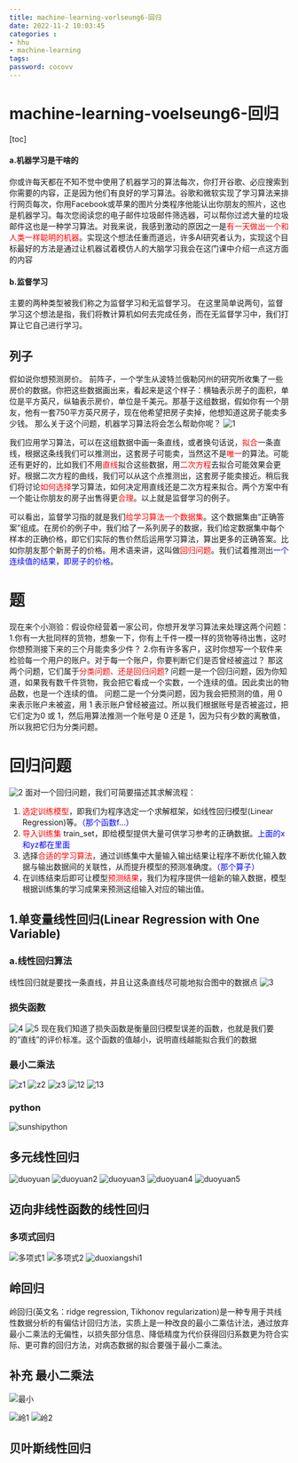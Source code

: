 ```yaml
---
title: machine-learning-vorlseung6-回归
date: 2022-11-2 10:03:45
categories : 
- hhu
- machine-learning
tags:
password: cocovv
---
```

# machine-learning-voelseung6-回归
[toc]

#### a.机器学习是干啥的
你或许每天都在不知不觉中使用了机器学习的算法每次，你打开谷歌、必应搜索到你需要的内容，正是因为他们有良好的学习算法。谷歌和微软实现了学习算法来排行网页每次，你用Facebook或苹果的图片分类程序他能认出你朋友的照片，这也是机器学习。每次您阅读您的电子邮件垃圾邮件筛选器，可以帮你过滤大量的垃圾邮件这也是一种学习算法。对我来说，我感到激动的原因之一是<font color=red>有一天做出一个和人类一样聪明的机器</font>。实现这个想法任重而道远，许多AI研究者认为，实现这个目标最好的方法是通过让机器试着模仿人的大脑学习我会在这门课中介绍一点这方面的内容

#### b.监督学习
主要的两种类型被我们称之为监督学习和无监督学习。
在这里简单说两句，监督学习这个想法是指，我们将教计算机如何去完成任务，而在无监督学习中，我们打算让它自己进行学习。

## 列子
假如说你想预测房价。
前阵子，一个学生从波特兰俄勒冈州的研究所收集了一些房价的数据。你把这些数据画出来，看起来是这个样子：横轴表示房子的面积，单位是平方英尺，纵轴表示房价，单位是千美元。那基于这组数据，假如你有一个朋友，他有一套750平方英尺房子，现在他希望把房子卖掉，他想知道这房子能卖多少钱。
那么关于这个问题，机器学习算法将会怎么帮助你呢？
![1](./k6/1.%E5%88%97%E5%AD%90.png)

 我们应用学习算法，可以在这组数据中画一条直线，或者换句话说，<font color=red>拟合</font>一条直线，根据这条线我们可以推测出，这套房子可能卖，当然这不是<font color=red>唯一</font>的算法。可能还有更好的，比如我们不用<font color=red>直线</font>拟合这些数据，用<font color=red>二次方程</font>去拟合可能效果会更好。根据二次方程的曲线，我们可以从这个点推测出，这套房子能卖接近。稍后我们将讨论<font color=red>如何选择</font>学习算法，如何决定用直线还是二次方程来拟合。两个方案中有一个能让你朋友的房子出售得更<font color=red>合理</font>。以上就是监督学习的例子。

可以看出，监督学习指的就是我们<font color=red>给学习算法一个数据集</font>。这个数据集由“正确答案”组成。在房价的例子中，我们给了一系列房子的数据，我们给定数据集中每个样本的正确价格，即它们实际的售价然后运用学习算法，算出更多的正确答案。比如你朋友那个新房子的价格。用术语来讲，这叫做<font color=red>回归问题</font>。我们试着推测出<font color=Blue>一个连续值的结果，即房子的价格</font>。

# 题
现在来个小测验：假设你经营着一家公司，你想开发学习算法来处理这两个问题：
1.你有一大批同样的货物，想象一下，你有上千件一模一样的货物等待出售，这时你想预测接下来的三个月能卖多少件？
2.你有许多客户，这时你想写一个软件来检验每一个用户的账户。对于每一个账户，你要判断它们是否曾经被盗过？
那这两个问题，它们属于<font color=red>分类问题、还是回归问题</font>?
问题一是一个回归问题，因为你知道，如果我有数千件货物，我会把它看成一个实数，一个连续的值。因此卖出的物品数，也是一个连续的值。
问题二是一个分类问题，因为我会把预测的值，用 0 来表示账户未被盗，用 1 表示账户曾经被盗过。所以我们根据账号是否被盗过，把它们定为0 或 1，然后用算法推测一个账号是 0 还是 1，因为只有少数的离散值，所以我把它归为分类问题。

# 回归问题
![2](./k6/2%E3%80%82%E5%9B%9E%E5%BD%92.png)
面对一个回归问题，我们可简要描述其求解流程：

1. <font color=red>选定训练模型</font>，即我们为程序选定一个求解框架，如线性回归模型(Linear Regression)等。<font color=Blue>（那个函数f...）</font>
2. <font color=red>导入训练集</font> train_set，即给模型提供大量可供学习参考的正确数据。<font color=Blue>上面的x和yz都在里面</font>
3. 选择<font color=red>合适的学习算法</font>，通过训练集中大量输入输出结果让程序不断优化输入数据与输出数据间的关联性，从而提升模型的预测准确度。<font color=Blue>（那个算子）</font>
4. 在训练结束后即可让模型<font color=red>预测结果</font>，我们为程序提供一组新的输入数据，模型根据训练集的学习成果来预测这组输入对应的输出值。
## 1.单变量线性回归(Linear Regression with One Variable)

### a.线性回归算法
线性回归就是要找一条直线，并且让这条直线尽可能地拟合图中的数据点
![3](./k6/4.%E7%BA%BF%E6%80%A7%E5%9B%9E%E5%BD%92.PNG)

### 损失函数
![4](./k6/5.%E6%8D%9F%E5%A4%B1%E5%87%BD%E6%95%B0.PNG)
![5](./k6/5.%E6%8D%9F%E5%A4%B1%E5%87%BD%E6%95%B02.PNG)
现在我们知道了损失函数是衡量回归模型误差的函数，也就是我们要的“直线”的评价标准。这个函数的值越小，说明直线越能拟合我们的数据

### 最小二乘法
![z1](./k6/%E6%9C%80%E5%B0%8F%E4%BA%8C%E4%B9%981.PNG)
![z2](./k6/%E6%9C%80%E5%B0%8F2.PNG)
![z3](./k6/%E6%9C%80%E5%B0%8F3.PNG)
![12](./k6/3.%E7%BA%BF%E6%80%A7%E5%9B%9E%E5%BD%92.PNG)
![13](./k6/13.PNG)
### python
![sunshipython](./k6/%E6%8D%9F%E5%A4%B1%E5%87%BD%E6%95%B0python.PNG)

## 多元线性回归
![duoyuan](./k6/%E5%A4%9A%E5%85%83%E7%BA%BF%E6%80%A7.PNG)
![duoyuan2](./k6/%E5%A4%9A%E5%85%832.PNG)
![duoyuan3](./k6/%E5%A4%9A%E5%85%833.PNG)
![duoyuan4](./k6/%E5%A4%9A%E5%85%834.PNG)
![duoyuan5](./k6/%E5%A4%9A%E5%85%835.PNG)

##  迈向非线性函数的线性回归
### 多项式回归
![多项式1](./k6/%E5%A4%9A%E9%A1%B9%E5%BC%8F1.PNG)
![多项式2](./k6/%E5%A4%9A%E9%A1%B9%E5%BC%8F2.PNG)
![duoxiangshi1](./k6/%E5%A4%9A%E9%A1%B9%E5%BC%8F3.PNG)

## 岭回归
岭回归(英文名：ridge regression, Tikhonov regularization)是一种专用于共线性数据分析的有偏估计回归方法，实质上是一种改良的最小二乘估计法，通过放弃最小二乘法的无偏性，以损失部分信息、降低精度为代价获得回归系数更为符合实际、更可靠的回归方法，对病态数据的拟合要强于最小二乘法。
## 补充 最小二乘法
![最小](./k6/001%20-%20%E7%BA%BF%E6%80%A7%E5%9B%9E%E5%BD%92%E4%B9%8B%E6%9C%80%E5%B0%8F%E4%BA%8C%E4%B9%98%E6%B3%95.png)

![岭1](./k6/linghuigui1.PNG)
![岭2](./k6/%E5%B2%AD%E5%9B%9E%E5%BD%922.PNG)

## 贝叶斯线性回归
![]()
![]()


